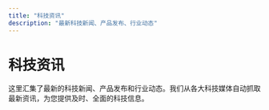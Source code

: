 ```yaml
---
title: "科技资讯"
description: "最新科技新闻、产品发布、行业动态"
---
```


# 科技资讯

这里汇集了最新的科技新闻、产品发布和行业动态。我们从各大科技媒体自动抓取最新资讯，为您提供及时、全面的科技信息。